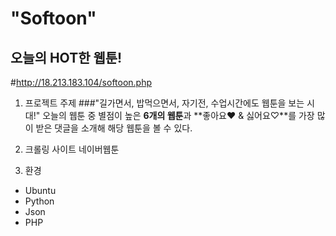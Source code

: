 "Softoon"
=============
오늘의 HOT한 웹툰!
-------------
#http://18.213.183.104/softoon.php

1. 프로젝트 주제
###"길가면서, 밥먹으면서, 자기전, 수업시간에도 웹툰을 보는 시대!"
오늘의 웹툰 중 별점이 높은 **6개의 웹툰**과 **좋아요♥ & 싫어요♡**를 가장 많이 받은 댓글을 소개해 해당 웹툰을 볼 수 있다.

2. 크롤링 사이트
네이버웹툰

3. 환경
+ Ubuntu
+ Python
+ Json
+ PHP

